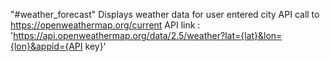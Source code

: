 "#weather_forecast"
Displays weather data for user entered city 
API call to https://openweathermap.org/current
API link : 'https://api.openweathermap.org/data/2.5/weather?lat={lat}&lon={lon}&appid={API key}'


